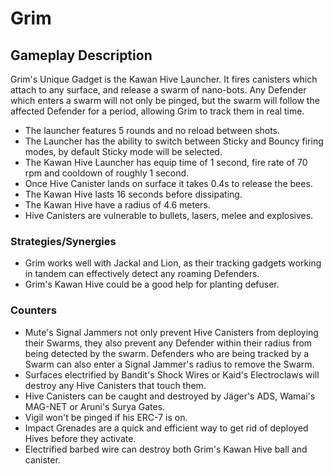 # Grim

## Gameplay Description

Grim's Unique Gadget is the Kawan Hive Launcher. It fires canisters which attach to any surface, and release a swarm of nano-bots. Any Defender which enters a swarm will not only be pinged, but the swarm will follow the affected Defender for a period, allowing Grim to track them in real time.

- The launcher features 5 rounds and no reload between shots.
- The Launcher has the ability to switch between Sticky and Bouncy firing modes, by default Sticky mode will be selected.
- The Kawan Hive Launcher has equip time of 1 second, fire rate of 70 rpm and cooldown of roughly 1 second.
- Once Hive Canister lands on surface it takes 0.4s to release the bees.
- The Kawan Hive lasts 16 seconds before dissipating.
- The Kawan Hive have a radius of 4.6 meters.
- Hive Canisters are vulnerable to bullets, lasers, melee and explosives.

### Strategies/Synergies

- Grim works well with Jackal and Lion, as their tracking gadgets working in tandem can effectively detect any roaming Defenders.
- Grim's Kawan Hive could be a good help for planting defuser.

### Counters

- Mute's Signal Jammers not only prevent Hive Canisters from deploying their Swarms, they also prevent any Defender within their radius from being detected by the swarm. Defenders who are being tracked by a Swarm can also enter a Signal Jammer's radius to remove the Swarm.
- Surfaces electrified by Bandit's Shock Wires or Kaid's Electroclaws will destroy any Hive Canisters that touch them.
- Hive Canisters can be caught and destroyed by Jäger's ADS, Wamai's MAG-NET or Aruni's Surya Gates.
- Vigil won't be pinged if his ERC-7 is on.
- Impact Grenades are a quick and efficient way to get rid of deployed Hives before they activate.
- Electrified barbed wire can destroy both Grim's Kawan Hive ball and canister.
